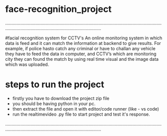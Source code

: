 # face-recognition_project

........................................................................................................................................................................................................

#facial recognition system for CCTV's
An online monitoring system in which data is feed and it can match the information at backend to give results. For example, if police hasto catch any criminal or have to challan any vehicle they have to feed the data in computer, and CCTV’s which are monitoring city they can found the match by using real time visual and the image data which was uploaded.

# steps to run the project
- firstly you have to download the project zip file
- you should be having python in your pc.
- then extract the file and open it with editor/code runner (like - vs code) 
- run the realtimevideo .py file to start project and test it's response.

........................................................................................................................................................................................................
